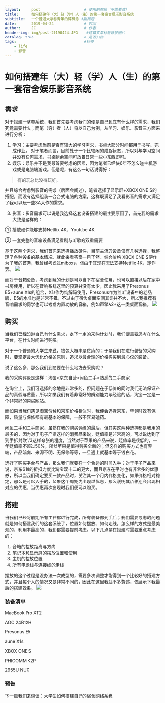 ```yaml
---
layout:     post                    # 使用的布局（不需要改）
title:      如何搭建年（大）轻（学）人（生）的第一套宿舍娱乐影音系统               # 标题 
subtitle:   一个普通大学男青年的碎碎念 #副标题
date:       2019-04-24              # 时间
author:     JC                      # 作者
header-img: img/post-20190424.JPG    #这篇文章标题背景图片
catalog: true                       # 是否归档
tags:                               #标签
    - life
    - 影音
---
```

# 如何搭建年（大）轻（学）人（生）的第一套宿舍娱乐影音系统
## 需求
 对于搭建一整套系统，我们首先要考虑我们的便是自己到底有什么样的需求，我们究竟需要什么；而笔（穷）者（人）将以自己为例，从学习、娱乐、影音三方面来进行分析：

1. 学习：主要考虑当前是否有较大的学习需求，书桌大部分时间都用于书写、完成作业。  对于笔者而言，目前处于一个比较闲的咸鱼状态，所以对与学习空间并没有任何需求，书桌剩余空间可放置日常一些小东西即可。
2. 娱乐：娱乐并不是我最首要考虑的因素，因为笔者已经快6年不怎么碰主机游戏或是电脑端游戏。但是呢，有这么一句话说得好：

>有的玩总比没得玩好。 
  
并且综合考虑到影音的需求（后面会阐述），笔者选择了显示屏+XBOX ONE S的搭配，而没有选择组装一台台式电脑的方案，这样既满足了我看影音的需求又满足了我可以玩一些3A大作的需求。

3. 影音：影音需求可以说是我选择这套设备搭建的最主要原因了，首先我的需求大致是这样的：

①  播放硬件能够支持Netflix 4K、Youtube 4K

②  一套完整的音箱设备满足看剧与听歌的双重需要

基于这两个需求，我们首先来选择播放硬件，目前主流的设备仅有几种选择，我整理了各种设备的基本情况，就此来看答案一目了然，综合价格 XBOX ONE S便作为了我的首选，我曾经考虑过miboxs，但由于其现在无法支持Netflix 4K，遂作罢。
![](https://cl.ly/069391ba1e7a/7fb3f4fc5e2240ffb14a23b6a09635b5.jpg)

而对于音箱设备，考虑到我的计划是可以当下在宿舍使用，也可以直接以后在家中书房使用，所以在音响系统这里的预算并没有太少，因此我采用了Presonus E5+aune X1s的组合，X1s作为纯解码使用，Presonus作为监听设备中的老品牌，E5的水准也是非常不错。不过由于宿舍桌面空间其实并不大，所以我推荐有音响需求的同学也可以考虑内置功放的音箱，例如声擎A2+这一类桌面音箱。
![](https://cl.ly/5b63e509e39b/presonus_erie_e5_pair_1536740049_abb4d100.jpg)
## 购买
当我们已经知道自己有什么需求，定下一定的采购计划时，我们便需要思考在什么平台，在什么时间进行购买。

对于一个普通的大学生来说，钱包大概率是贫瘠的；于是我们在进行装备的采购时，要坚定最大优化价格的原则，追求以最合理的价格购买到最心仪的装备。

说了这么多，那么我们到底要在什么地方去采购呢？

我的采购评级是这样：淘宝>京东自营>闲鱼二手>熟悉的二手商家

在淘宝上，我们可选择的余地是非常多的，但问题在于低价的同时我们无法保证产品的真假与质量，所以如果我们有着非常好的辨别能力与经验的话，淘宝一定是一个非常好的购买网站。

而如果当我们遇见淘宝价格和京东价格相似时，我便会选择京东，毕竟时效有保障，质量与保修都有最基本的保障，一般不容易磕药。

闲鱼二手和二手商家，虽然在我的购买评级的最后，但其实这两种选择都是我用的最多的，因为对于电子产品这样的消费品来说，贬值率是非常高的，可以说达到了到手拆封砍1/3这样夸张的程度，当然对于苹果的产品来说，贬值率是很低的，一年贬值率不超过50%，所以苹果是值得购买全新的；但这样的购买方式也有弊端，产品暗病、来源不明、无保修等等，一旦遇上就基本等于钱白花。

选好了购买平台与产品，那么我们就要在一个合适的时间入手；对于电子产品来说，京东618的折扣力度比淘宝双十二的更大，而且京东在平时也有非常多的优惠券，所以当我们确定要买一款产品时，关注其一个月内价格变化，如果价格相对稳定，那么是可以入手的，如果这个周期内出现过优惠，那么说明其价格还会出现相对应的优惠，当优惠再次出现时我们便可以购买。
## 搭建
当我们已经将前期所有工作都进行完成，所有装备都到手后；我们需要考虑的问题就是如何搭建我们的这套系统了，位置如何摆放、如何走线，怎么样的方式是最美观的，利用率最高的，我们都需要提前考虑。以下几点是在搭建时需要重点考虑的：

1. 音箱的摆放距离与方向
2. 笔记本和显示屏的摆放位置和使用
3. 主机的摆放位置
4. 所有电源线与连接线的走线

摆放的这个过程是没办法一次成型的，需要多次调整才能得到一个比较好的搭建方式，并且每个人的情况又是非常不同的，因此在这里我就不多赘述，仅展示下我最后的搭建效果。
![](https://cl.ly/627cab132f3f/post-20190424.JPG)
### 装备清单
MacBook Pro XT2

AOC 24B1XH

Presonus E5

aune X1s

XBOX ONE S

PHICOMM K2P

2955U NUC
### 预告
下一篇我们来谈谈：大学生如何搭建自己的宿舍网络系统
